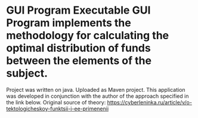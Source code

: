 GUI Program Executable GUI Program implements the methodology for calculating the optimal distribution of funds between the elements of the subject. 
=====================================================================
Project was written on java. Uploaded as Maven project.
This application was developed in conjunction with the author of the approach specified in the link below.
Original source of theory: https://cyberleninka.ru/article/v/o-tektologicheskoy-funktsii-i-ee-primenenii
